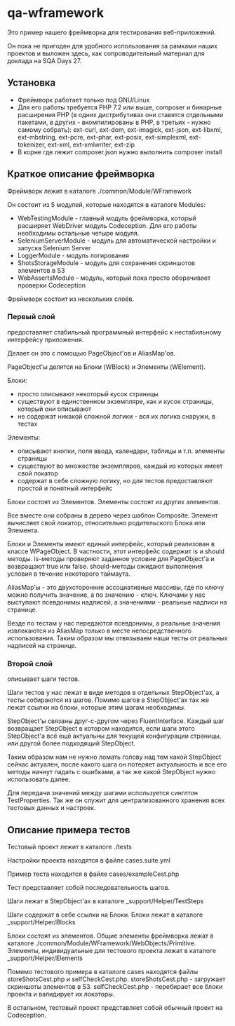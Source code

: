 # qa-wframework

Это пример нашего фреймворка для тестирования веб-приложений.

Он пока не пригоден для удобного использования за рамками наших проектов и выложен здесь, как сопроводительный материал для доклада на SQA Days 27.

## Установка

* Фреймворк работает только под GNU/Linux
* Для его работы требуется PHP 7.2 или выше, composer и бинарные расширения PHP (в одних дистрибутивах они ставятся отдельными пакетами, в других - вкомпилированы в PHP, в третьих - нужно самому собрать): ext-curl, ext-dom, ext-imagick, ext-json, ext-libxml, ext-mbstring, ext-pcre, ext-phar, ext-posix, ext-simplexml, ext-tokenizer, ext-xml, ext-xmlwriter, ext-zip
* В корне где лежит composer.json нужно выполнить composer install

## Краткое описание фреймворка 

Фреймворк лежит в каталоге ./common/Module/WFramework

Он состоит из 5 модулей, которые находятся в каталоге Modules:
* WebTestingModule - главный модуль фреймворка, который расширяет WebDriver модуль Codeception. Для его работы необходимы остальные четыре модуля.
* SeleniumServerModule - модуль для автоматической настройки и запуска Selenium Server
* LoggerModule - модуль логирования
* ShotsStorageModule - модуль для сохранения скриншотов элементов в S3
* WebAssertsModule - модуль, который пока просто оборачивает проверки Codeception

Фреймворк состоит из нескольких слоёв.

### Первый слой 

предоставляет стабильный программный интерфейс к нестабильному интерфейсу приложения.

Делает он это с помощью PageObject'ов и AliasMap'ов.

PageObject'ы делятся на Блоки (WBlock) и Элементы (WElement).

Блоки: 
* просто описывают некоторый кусок страницы
* существуют в единственном экземпляре, как и кусок страницы, который они описывают
* не содержат никакой сложной логики - вся их логика снаружи, в тестах

Элементы:
* описывают кнопки, поля ввода, календари, таблицы и т.п. элементы страницы
* существуют во множестве экземпляров, каждый из которых имеет свой локатор
* содержат в себе сложную логику, но для тестов предоставляют простой и понятный интерфейс

Блоки состоят из Элементов. Элементы состоят из других элементов. 

Все вместе они собраны в дерево через шаблон Composite. Элемент вычисляет свой локатор, относительно родительского Блока или Элемента.

Блоки и Элементы имеют единый интерфейс, который реализован в классе WPageObject. В частности, этот интерфейс содержит is и should методы. is-методы проверяют заданное условие для PageObject'а и возвращают true или false. should-методы ожидают выполнения условия в течение некоторого таймаута. 

AliasMap'ы - это двухсторонние ассоциативные массивы, где по ключу можно получить значение, а по значению - ключ.
Ключами у нас выступают псевдонимы надписей, а значениями - реальные надписи на странице.

Везде по тестам у нас передаются псевдонимы, а реальные значения извлекаются из AliasMap только в месте непосредственного использования.
Таким образом мы отвязываем наши тесты от реальных надписей на странице.

### Второй слой

описывает шаги тестов.

Шаги тестов у нас лежат в виде методов в отдельных StepObject'ах, а тесты собираются из шагов. Помимо шагов в StepObject'ах так же лежат ссылки на блоки, которые этим шагам необходимы.

StepObject'ы связаны друг-с-другом через FluentInterface. Каждый шаг возвращает StepObject в котором находится, если шаги этого StepObject'а всё ещё актуальны для текущей конфигурации страницы, или другой более подходящий StepObject.

Таким образом нам не нужно ломать голову над тем какой StepObject сейчас актуален, после какого шага он потеряет актуальность и все его методы начнут падать с ошибками, а так же какой StepObject нужно использовать далее.  

Для передачи значений между шагами используется синглтон TestProperties. Так же он служит для централизованного хранения всех тестовых данных и настроек.

## Описание примера тестов

Тестовый проект лежит в каталоге ./tests

Настройки проекта находятся в файле cases.suite.yml

Пример теста находится в файле cases/exampleCest.php

Тест представляет собой последовательность шагов.

Шаги лежат в StepObject'ах в каталоге _support/Helper/TestSteps

Шаги содержат в себе ссылки на Блоки. Блоки лежат в каталоге _support/Helper/Blocks

Блоки состоят из элементов. Общие элементы фреймворка лежат в каталоге ./common/Module/WFramework/WebObjects/Primitive. Элементы, индивидуальные для тестового проекта лежат в каталоге _support/Helper/Elements

Помимо тестового примера в каталоге cases находятся файлы storeShotsCest.php и selfCheckCest.php. storeShotsCest.php - загружает скриншоты элементов в S3. selfCheckCest.php - перебирает все блоки проекта и валидирует их локаторы.

В остальном, тестовый проект представляет собой обычный проект на Codeception.
